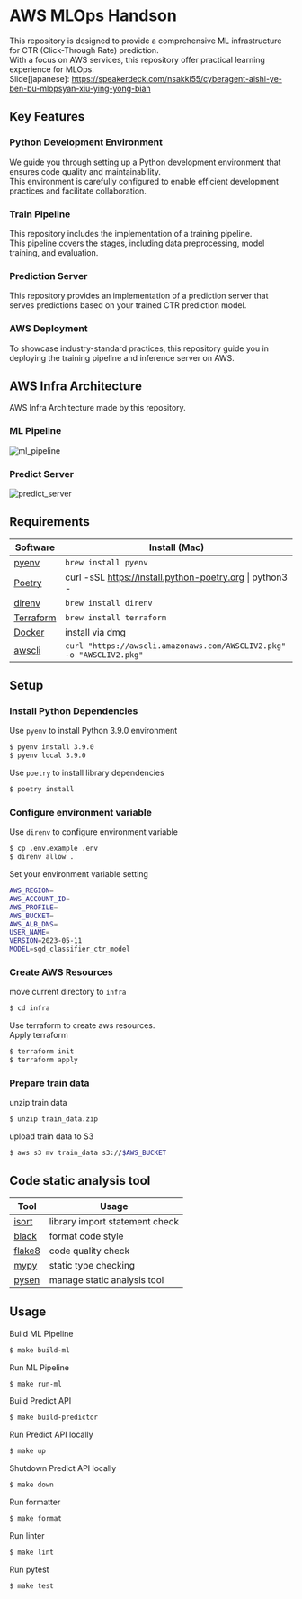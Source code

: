 # AWS MLOps Handson
This repository is designed to provide a comprehensive ML infrastructure for CTR (Click-Through Rate) prediction.  
With a focus on AWS services, this repository offer practical learning experience for MLOps.  
Slide[japanese]: https://speakerdeck.com/nsakki55/cyberagent-aishi-ye-ben-bu-mlopsyan-xiu-ying-yong-bian

## Key Features
### Python Development Environment  
We guide you through setting up a Python development environment that ensures code quality and maintainability.   
This environment is carefully configured to enable efficient development practices and facilitate collaboration.

### Train Pipeline
This repository includes the implementation of a training pipeline.   
This pipeline covers the stages, including data preprocessing, model training, and evaluation.   

### Prediction Server
This repository provides an implementation of a prediction server that serves predictions based on your trained CTR prediction model.   

### AWS Deployment
To showcase industry-standard practices, this repository guide you in deploying the training pipeline and inference server on AWS. 


## AWS Infra Architecture
AWS Infra Architecture made by this repository.

### ML Pipeline
![ml_pipeline](./imgs/ml_pipeline_architecture.png)

### Predict Server
![predict_server](./imgs/predict_server_architecture.png)

## Requirements
| Software                   | Install (Mac)              |
|----------------------------|----------------------------|
| [pyenv](https://github.com/pyenv/pyenv#installation)             | `brew install pyenv`       |
| [Poetry](https://python-poetry.org/docs/#installation)           | curl -sSL https://install.python-poetry.org &#x7C; python3 - |
| [direnv](https://formulae.brew.sh/formula/direnv)           | `brew install direnv`      |
| [Terraform](https://developer.hashicorp.com/terraform/tutorials/aws-get-started/install-cli#install-terraform)    | `brew install terraform`   |
| [Docker](https://docs.docker.com/desktop/install/mac-install/) | install via dmg |
| [awscli](https://docs.aws.amazon.com/cli/latest/userguide/getting-started-installjkkkkj.html) | `curl "https://awscli.amazonaws.com/AWSCLIV2.pkg" -o "AWSCLIV2.pkg"` |

## Setup
### Install Python Dependencies
Use `pyenv` to install Python 3.9.0 environment
```bash
$ pyenv install 3.9.0
$ pyenv local 3.9.0
```

Use `poetry` to install library dependencies 
```bash
$ poetry install
```

### Configure environment variable
Use `direnv` to configure environment variable
```bash
$ cp .env.example .env
$ direnv allow .
```
Set your environment variable setting
```bash
AWS_REGION=
AWS_ACCOUNT_ID=
AWS_PROFILE=
AWS_BUCKET=
AWS_ALB_DNS=
USER_NAME=
VERSION=2023-05-11
MODEL=sgd_classifier_ctr_model
```

### Create AWS Resources
move current directory to `infra` 
```bash
$ cd infra
```

Use terraform to create aws resources.   
Apply terraform
```bash
$ terraform init
$ terraform apply
```

### Prepare train data
unzip train data
```bash
$ unzip train_data.zip
```

upload train data to S3
```bash
$ aws s3 mv train_data s3://$AWS_BUCKET
```

## Code static analysis tool
| Tool                   | Usage              |
|----------------------------|----------------------------|
| [isort](https://pycqa.github.io/isort/)             | library import statement check     |
| [black](https://pypi.org/project/black/)           | format code style  |
| [flake8](https://flake8.pycqa.org/en/latest/)           | code quality check      |
| [mypy](https://mypy.readthedocs.io/en/stable/)    |  static type checking |
| [pysen](https://github.com/pfnet/pysen)    | manage static analysis tool  |



## Usage
Build ML Pipeline
```bash
$ make build-ml
```

Run ML Pipeline
```bash
$ make run-ml
```

Build Predict API
```bash
$ make build-predictor
```

Run Predict API locally
```bash
$ make up
```

Shutdown Predict API locally
```bash
$ make down
```

Run formatter
```bash
$ make format
```

Run linter 
```bash
$ make lint 
```

Run pytest 
```bash
$ make test 
```
